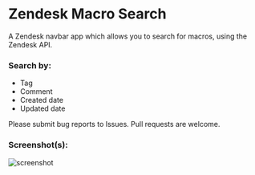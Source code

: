 # Zendesk Macro Search

A Zendesk navbar app which allows you to search for macros, using the Zendesk API.

### Search by:

* Tag
* Comment
* Created date
* Updated date

Please submit bug reports to Issues. Pull requests are welcome.

### Screenshot(s):
![screenshot](https://i.gyazo.com/00e5f9a8693d0fd95aef8e786775428b.png)
